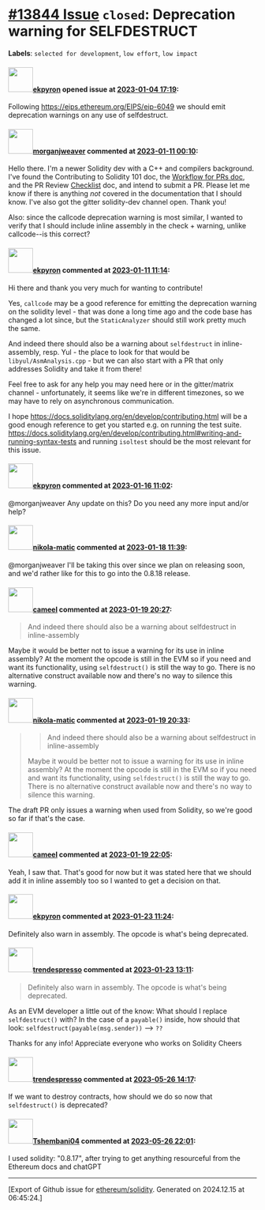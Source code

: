 # [\#13844 Issue](https://github.com/ethereum/solidity/issues/13844) `closed`: Deprecation warning for SELFDESTRUCT
**Labels**: `selected for development`, `low effort`, `low impact`


#### <img src="https://avatars.githubusercontent.com/u/1347491?v=4" width="50">[ekpyron](https://github.com/ekpyron) opened issue at [2023-01-04 17:19](https://github.com/ethereum/solidity/issues/13844):

Following https://eips.ethereum.org/EIPS/eip-6049 we should emit deprecation warnings on any use of selfdestruct.

#### <img src="https://avatars.githubusercontent.com/u/9833488?u=a84a2aceb63762ae38b88e7691fb631a304483e8&v=4" width="50">[morganjweaver](https://github.com/morganjweaver) commented at [2023-01-11 00:10](https://github.com/ethereum/solidity/issues/13844#issuecomment-1378061573):

Hello there.  I'm a newer Solidity dev with a C++ and compilers background. I've found the Contributing to Solidity 101 doc, the [Workflow for PRs doc](git@github.com:morganjweaver/solidity.git), and the PR Review [Checklist](https://github.com/ethereum/solidity/blob/develop/ReviewChecklist.md) doc, and intend to submit a PR.  Please let me know if there is anything _not_ covered in the documentation that I should know.  I've also got the gitter solidity-dev channel open. Thank you!  

Also: since the callcode deprecation warning is most similar, I wanted to verify that I should include inline assembly in the check + warning, unlike callcode--is this correct?

#### <img src="https://avatars.githubusercontent.com/u/1347491?v=4" width="50">[ekpyron](https://github.com/ekpyron) commented at [2023-01-11 11:14](https://github.com/ethereum/solidity/issues/13844#issuecomment-1378592555):

Hi there and thank you very much for wanting to contribute!

Yes, ``callcode`` may be a good reference for emitting the deprecation warning on the solidity level - that was done a long time ago and the code base has changed a lot since, but the ``StaticAnalyzer`` should still work pretty much the same.

And indeed there should also be a warning about ``selfdestruct`` in inline-assembly, resp. Yul - the place to look for that would be ``libyul/AsmAnalysis.cpp`` - but we can also start with a PR that only addresses Solidity and take it from there!

Feel free to ask for any help you may need here or in the gitter/matrix channel - unfortunately, it seems like we're in different timezones, so we may have to rely on asynchronous communication.

I hope https://docs.soliditylang.org/en/develop/contributing.html will be a good enough reference to get you started e.g. on running the test suite. https://docs.soliditylang.org/en/develop/contributing.html#writing-and-running-syntax-tests and running ``isoltest`` should be the most relevant for this issue.

#### <img src="https://avatars.githubusercontent.com/u/1347491?v=4" width="50">[ekpyron](https://github.com/ekpyron) commented at [2023-01-16 11:02](https://github.com/ethereum/solidity/issues/13844#issuecomment-1383870250):

@morganjweaver Any update on this? Do you need any more input and/or help?

#### <img src="https://avatars.githubusercontent.com/u/4415530?u=dc3db70e8fbd03f92ca81ee173d57774ce61084d&v=4" width="50">[nikola-matic](https://github.com/nikola-matic) commented at [2023-01-18 11:39](https://github.com/ethereum/solidity/issues/13844#issuecomment-1386916590):

@morganjweaver I'll be taking this over since we plan on releasing soon, and we'd rather like for this to go into the 0.8.18 release.

#### <img src="https://avatars.githubusercontent.com/u/137030?v=4" width="50">[cameel](https://github.com/cameel) commented at [2023-01-19 20:27](https://github.com/ethereum/solidity/issues/13844#issuecomment-1397555433):

> And indeed there should also be a warning about selfdestruct in inline-assembly

Maybe it would be better not to issue a warning for its use in inline assembly? At the moment the opcode is still in the EVM so if you need and want its functionality, using `selfdestruct()` is still the way to go. There is no alternative construct available now and there's no way to silence this warning.

#### <img src="https://avatars.githubusercontent.com/u/4415530?u=dc3db70e8fbd03f92ca81ee173d57774ce61084d&v=4" width="50">[nikola-matic](https://github.com/nikola-matic) commented at [2023-01-19 20:33](https://github.com/ethereum/solidity/issues/13844#issuecomment-1397565554):

> > And indeed there should also be a warning about selfdestruct in inline-assembly
> 
> Maybe it would be better not to issue a warning for its use in inline assembly? At the moment the opcode is still in the EVM so if you need and want its functionality, using `selfdestruct()` is still the way to go. There is no alternative construct available now and there's no way to silence this warning.

The draft PR only issues a warning when used from Solidity, so we're good so far if that's the case.

#### <img src="https://avatars.githubusercontent.com/u/137030?v=4" width="50">[cameel](https://github.com/cameel) commented at [2023-01-19 22:05](https://github.com/ethereum/solidity/issues/13844#issuecomment-1397672626):

Yeah, I saw that. That's good for now but it was stated here that we should add it in inline assembly too so I wanted to get a decision on that.

#### <img src="https://avatars.githubusercontent.com/u/1347491?v=4" width="50">[ekpyron](https://github.com/ekpyron) commented at [2023-01-23 11:24](https://github.com/ethereum/solidity/issues/13844#issuecomment-1400189151):

Definitely also warn in assembly. The opcode is what's being deprecated.

#### <img src="https://avatars.githubusercontent.com/u/103904277?u=d5837faeb393222b16893920bd33b96e1a76c03d&v=4" width="50">[trendespresso](https://github.com/trendespresso) commented at [2023-01-23 13:11](https://github.com/ethereum/solidity/issues/13844#issuecomment-1400314844):

> Definitely also warn in assembly. The opcode is what's being deprecated.

As an EVM developer a little out of the know: What should I replace `selfdestruct()` with? In the case of a `payable()` inside, how should that look: `selfdestruct(payable(msg.sender))` --> `??`

Thanks for any info! Appreciate everyone who works on Solidity
Cheers

#### <img src="https://avatars.githubusercontent.com/u/103904277?u=d5837faeb393222b16893920bd33b96e1a76c03d&v=4" width="50">[trendespresso](https://github.com/trendespresso) commented at [2023-05-26 14:17](https://github.com/ethereum/solidity/issues/13844#issuecomment-1564467107):

If we want to destroy contracts, how should we do so now that `selfdestruct()` is deprecated?

#### <img src="https://avatars.githubusercontent.com/u/43039787?u=15109bb7d307f52fb0f1f930d0129f6471bf1a5f&v=4" width="50">[Tshembani04](https://github.com/Tshembani04) commented at [2023-05-26 22:01](https://github.com/ethereum/solidity/issues/13844#issuecomment-1565006836):

I used  solidity: "0.8.17", after trying to get anything resourceful from the Ethereum docs and chatGPT


-------------------------------------------------------------------------------



[Export of Github issue for [ethereum/solidity](https://github.com/ethereum/solidity). Generated on 2024.12.15 at 06:45:24.]
